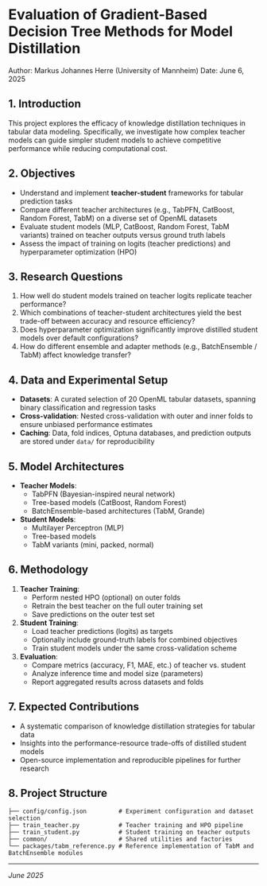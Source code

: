 # Evaluation of Gradient-Based Decision Tree Methods for Model Distillation
Author: Markus Johannes Herre (University of Mannheim)
Date: June 6, 2025

## 1. Introduction
This project explores the efficacy of knowledge distillation techniques in tabular data modeling. Specifically, we investigate how complex teacher models can guide simpler student models to achieve competitive performance while reducing computational cost.

## 2. Objectives
- Understand and implement **teacher-student** frameworks for tabular prediction tasks
- Compare different teacher architectures (e.g., TabPFN, CatBoost, Random Forest, TabM) on a diverse set of OpenML datasets
- Evaluate student models (MLP, CatBoost, Random Forest, TabM variants) trained on teacher outputs versus ground truth labels
- Assess the impact of training on logits (teacher predictions) and hyperparameter optimization (HPO)

## 3. Research Questions
1. How well do student models trained on teacher logits replicate teacher performance?
2. Which combinations of teacher-student architectures yield the best trade-off between accuracy and resource efficiency?
3. Does hyperparameter optimization significantly improve distilled student models over default configurations?
4. How do different ensemble and adapter methods (e.g., BatchEnsemble / TabM) affect knowledge transfer?

## 4. Data and Experimental Setup
- **Datasets**: A curated selection of 20 OpenML tabular datasets, spanning binary classification and regression tasks
- **Cross-validation**: Nested cross-validation with outer and inner folds to ensure unbiased performance estimates
- **Caching**: Data, fold indices, Optuna databases, and prediction outputs are stored under `data/` for reproducibility

## 5. Model Architectures
- **Teacher Models**:
  - TabPFN (Bayesian-inspired neural network)
  - Tree-based models (CatBoost, Random Forest)
  - BatchEnsemble-based architectures (TabM, Grande)
- **Student Models**:
  - Multilayer Perceptron (MLP)
  - Tree-based models
  - TabM variants (mini, packed, normal)

## 6. Methodology
1. **Teacher Training**:
   - Perform nested HPO (optional) on outer folds
   - Retrain the best teacher on the full outer training set
   - Save predictions on the outer test set
2. **Student Training**:
   - Load teacher predictions (logits) as targets
   - Optionally include ground-truth labels for combined objectives
   - Train student models under the same cross-validation scheme
3. **Evaluation**:
   - Compare metrics (accuracy, F1, MAE, etc.) of teacher vs. student
   - Analyze inference time and model size (parameters)
   - Report aggregated results across datasets and folds

## 7. Expected Contributions
- A systematic comparison of knowledge distillation strategies for tabular data
- Insights into the performance-resource trade-offs of distilled student models
- Open-source implementation and reproducible pipelines for further research

## 8. Project Structure
```
├── config/config.json         # Experiment configuration and dataset selection
├── train_teacher.py           # Teacher training and HPO pipeline
├── train_student.py           # Student training on teacher outputs
├── common/                    # Shared utilities and factories
└── packages/tabm_reference.py # Reference implementation of TabM and BatchEnsemble modules
```

---
*June 2025*

